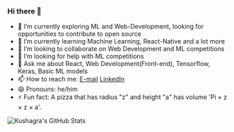 ### Hi there 👋

<!--
**Kushagraw12/Kushagraw12** is a ✨ _special_ ✨ repository because its `README.md` (this file) appears on your GitHub profile.

Here are some ideas to get you started:
-->

- 🔭 I’m currently exploring ML and Web-Development, looking for opportunities to contribute to open source
- 🌱 I’m currently learning Machine Learning, React-Native and a lot more
- 👯 I’m looking to collaborate on Web Development and ML competitions
- 🤔 I’m looking for help with ML competitions
- 💬 Ask me about React, Web Development(Front-end), Tensorflow, Keras, Basic ML models
- 📫 How to reach me: [E-mail](mailto:wadhwakushagra01@gmail.com?subject=[GitHub]%20Source%20Readme)  [LinkedIn](https://www.linkedin.com/in/kushagra-wadhwa12/)
- 😄 Pronouns: he/him
- ⚡ Fun fact: A pizza that has radius "z" and height "a" has volume 'Pi × z × z × a'. 


![Kushagra's GitHub Stats](https://github-readme-stats.vercel.app/api?username=Kushagraw12)
